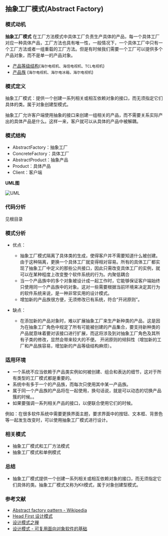 ## 抽象工厂模式(Abstract Factory) ##

### 模式动机 ###
**抽象工厂模式** 在工厂方法模式中具体工厂负责生产具体的产品，每一个具体工厂对应一种具体产品，工厂方法也具有唯一性，一般情况下，一个具体工厂中只有一个工厂方法或者一组重载的工厂方法。但是有时候我们需要一个工厂可以提供多个产品对象，而不是单一的产品对象。

- [产品等级结构](http://design-patterns.readthedocs.io/zh_CN/latest/creational_patterns/abstract_factory.html)(`海尔电视机、海信电视机、TCL电视机`)
- [产品族](http://design-patterns.readthedocs.io/zh_CN/latest/creational_patterns/abstract_factory.html) (`海尔电视机、海尔电冰箱，海尔电视机`)

### 模式定义 ###

抽象工厂模式：提供一个创建一系列相关或相互依赖对象的接口，而无须指定它们具体的类。属于对象创建型模式。

抽象工厂允许客户端使用抽象的接口来创建一组相关的产品，而不需要关系实际产出的具体产品是什么。这样一来，客户就可以从具体的产品中被解耦。


### 模式结构 ###
- AbstractFactory：抽象工厂
- ConcreteFactory：具体工厂
- AbstractProduct：抽象产品
- Product：具体产品
- Client：客户端
 

**UML图**

 ![UML](https://upload.wikimedia.org/wikipedia/commons/9/9d/Abstract_factory_UML.svg "UML图")

### 代码分析 ###
见根目录

### 模式分析 ###

- 优点：
	- 抽象工厂模式隔离了具体类的生成，使得客户并不需要知道什么被创建。由于这种隔离，更换一个具体工厂就变得相对容易。所有的具体工厂都实现了抽象工厂中定义的那些公共接口，因此只需改变具体工厂的实例，就可以在某种程度上改变整个软件系统的行为。内聚低耦合
	- 当一个产品族中的多个对象被设计成一起工作时，它能够保证客户端始终只使用同一个产品族中的对象。这对一些需要根据当前环境来决定其行为的软件系统来说，是一种非常实用的设计模式。
	- 增加新的产品族很方便，无须修改已有系统，符合“开闭原则”。


- 缺点：
    - 在添加新的产品对象时，难以扩展抽象工厂来生产新种类的产品，这是因为在抽象工厂角色中规定了所有可能被创建的产品集合，要支持新种类的产品就意味着要对该接口进行扩展，而这将涉及到对抽象工厂角色及其所有子类的修改，显然会带来较大的不便。
    开闭原则的倾斜性（增加新的工厂和产品族容易，增加新的产品等级结构麻烦）。


### 适用环境 ###

- 一个系统不应当依赖于产品类实例如何被创建、组合和表达的细节，这对于所有类型的工厂模式都是重要的。
- 系统中有多于一个的产品族，而每次只使用其中某一产品族。
- 属于同一个产品族的产品将在一起使用，换句话说，就是可以动态的切换产品簇的时候。。
- 如果要强调一系列相关产品的接口，以便联合使用它们的时候。


例如：在很多软件系统中需要更换界面主题，要求界面中的按钮、文本框、背景色等一起发生改变时，可以使用抽象工厂模式进行设计。


### 相关模式 ###
- 抽象工厂模式和工厂方法模式
- 抽象工厂模式和单例模式


### 总结 ###

- 抽象工厂模式提供一个创建一系列相关或相互依赖对象的接口，而无须指定它们具体的类。抽象工厂模式又称为Kit模式，属于对象创建型模式。


### 参考文献 ###

- [Abstract factory pattern - Wikipedia](https://en.wikipedia.org/wiki/Abstract_factory_pattern)
- [Head First 设计模式](https://book.douban.com/subject/2243615/)
- [设计模式之禅](https://book.douban.com/subject/25843319/)
- [设计模式 - 可复用面向对象软件的基础](https://book.douban.com/subject/1052241/)
